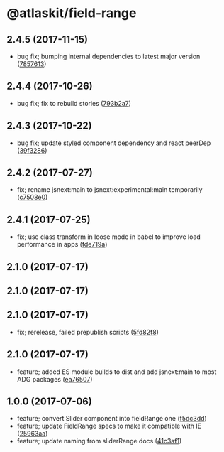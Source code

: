 # @atlaskit/field-range

## 2.4.5 (2017-11-15)

* bug fix; bumping internal dependencies to latest major version ([7857613](https://bitbucket.org/atlassian/atlaskit/commits/7857613))
## 2.4.4 (2017-10-26)

* bug fix; fix to rebuild stories ([793b2a7](https://bitbucket.org/atlassian/atlaskit/commits/793b2a7))
## 2.4.3 (2017-10-22)

* bug fix; update styled component dependency and react peerDep ([39f3286](https://bitbucket.org/atlassian/atlaskit/commits/39f3286))














## 2.4.2 (2017-07-27)


* fix; rename jsnext:main to jsnext:experimental:main temporarily ([c7508e0](https://bitbucket.org/atlassian/atlaskit/commits/c7508e0))

## 2.4.1 (2017-07-25)


* fix; use class transform in loose mode in babel to improve load performance in apps ([fde719a](https://bitbucket.org/atlassian/atlaskit/commits/fde719a))

## 2.1.0 (2017-07-17)

## 2.1.0 (2017-07-17)

## 2.1.0 (2017-07-17)


* fix; rerelease, failed prepublish scripts ([5fd82f8](https://bitbucket.org/atlassian/atlaskit/commits/5fd82f8))

## 2.1.0 (2017-07-17)


* feature; added ES module builds to dist and add jsnext:main to most ADG packages ([ea76507](https://bitbucket.org/atlassian/atlaskit/commits/ea76507))

## 1.0.0 (2017-07-06)


* feature; convert Slider component into fieldRange one ([f5dc3dd](https://bitbucket.org/atlassian/atlaskit/commits/f5dc3dd))
* feature; update FieldRange specs to make it compatible with IE ([25963aa](https://bitbucket.org/atlassian/atlaskit/commits/25963aa))
* feature; update naming from sliderRange docs ([41c3af1](https://bitbucket.org/atlassian/atlaskit/commits/41c3af1))
